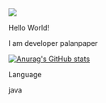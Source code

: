 <img src="https://img.shields.io/badge/java-007396?style=for-the-badge&logo=java&logoColor=white">



Hello World!

I am developer palanpaper 

[![Anurag's GitHub stats](https://github-readme-stats.vercel.app/api?username=palanpaper)](https://github.com/anuraghazra/github-readme-stats)

Language

java
